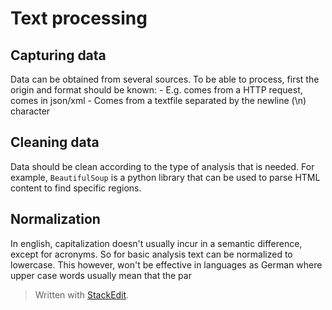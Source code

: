 # Text processing

## Capturing data

Data can be obtained from several sources. To be able to process, first the origin and format should be known: 
	- E.g. comes from a HTTP request, comes in json/xml
	- Comes from a textfile separated by the newline (\n) character

## Cleaning data

Data should be clean according to the type of analysis that is needed. For example, `BeautifulSoup` is a python library that can be used to parse HTML content to find specific regions.

## Normalization

In english, capitalization doesn't usually incur in a semantic difference, except for acronyms. So for basic analysis text can be normalized to lowercase. 
This however, won't be effective in languages as German where upper case words usually mean that the par

> Written with [StackEdit](https://stackedit.io/).
<!--stackedit_data:
eyJoaXN0b3J5IjpbLTEzMDY0MTcxMzUsLTEzNDIyNTQyNiwxMj
M2MDQzNTQ0LC02NTU4OTQwM119
-->